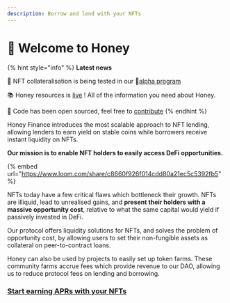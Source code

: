 ```yaml
---
description: Borrow and lend with your NFTs
---
```


# 👋 Welcome to Honey

{% hint style="info" %}
**Latest news**

🏦 NFT collateralisation is being tested in our 🧪[alpha program](https://discord.gg/T7RQ8hMamB)

📚 Honey resources is [live](https://www.notion.so/honey-resources/Honey-Resources-3856fb63153944e5bd1f9792830b2328) ! All of the information you need about Honey.

📑 Code has been open sourced, feel free to [contribute](https://github.com/honey-labs)
{% endhint %}

Honey Finance introduces the most scalable approach to NFT lending, allowing lenders to earn yield on stable coins while borrowers receive instant liquidity on NFTs.&#x20;



**Our mission is to enable NFT holders to easily access DeFi opportunities.**

{% embed url="https://www.loom.com/share/c8660f926f014cdd80a21ec5c5392fb5" %}

NFTs today have a few critical flaws which bottleneck their growth. NFTs are illiquid, lead to unrealised gains, and **present their holders with a massive opportunity cost**, relative to what the same capital would yield if passively invested in DeFi.

Our protocol offers liquidity solutions for NFTs, and solves the problem of opportunity cost, by allowing users to set their non-fungible assets as collateral on peer-to-contract loans.

Honey can also be used by projects to easily set up token farms. These community farms accrue fees which provide revenue to our DAO, allowing us to reduce protocol fees on lending and borrowing.

### [Start earning APRs with your NFTs](https://app.honey.finance)
